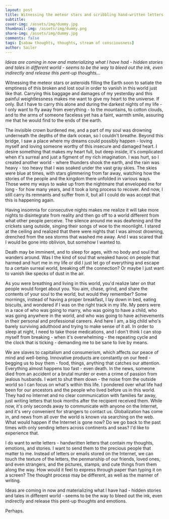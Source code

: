 ```yaml
---
layout: post
title: Witnessing the meteor stars and scribbling hand-written letters
subtitle:
cover-img: /assets/img/dummy.jpg
thumbnail-img: /assets/img/dummy.png
share-img: /assets/img/dummy.jpg
comments: false
tags: [sabaw thoughts, thoughts, stream of consciousness] 
author: Sailer
---
```


*Ideas are coming in now and materializing what I have had \- hidden stories and tales in different world \- seems to be the way to bleed out the ink, even indirectly and release this pent-up thoughts...*

Witnessing the meteor stars or asteroids filling the Earth soon to satiate the emptiness of this broken and lost soul in order to vanish in this world just like that. Carrying this baggage and damages of my yesterday and this painful weightlessness makes me want to give my heart to the universe. If only. But I have to carry this alone and during the darkest nights of my life \- I only want to fly away from everything \- to the mountains, to cotton clouds, and to the arms of someone faceless yet has a faint, warmth smile, assuring me that he would find to the ends of the earth. 

The invisible crown burdened me, and a part of my soul was drowning underneath the depths of the dark ocean, so I couldn't breathe. Beyond this bridge, I saw a place where my dreams could possibly happen \- loving myself and loving someone worthy of this insecure and damaged heart. I desire something that makes my heart full, but deep inside, it's complicated when it's surreal and just a figment of my rich imagination. I was hurt, so I created another world \- where thunders shook the earth, and the rain was heavy \- too heavy that I was soaked under the vast gray skies. The skies were blue at times, with stars glimmering from far away, watching how the stories of the people and the kingdom there unfolded in various ways. Those were my ways to wake up from the nightmare that enveloped me for long \- for how many years, and it took a long process to recover. And now, I still carry its remnants and suffer from it, but all I could do was accept that this is happening again. 

Having insomnia for consecutive nights makes me realize it will take more nights to disintegrate from reality and then go off to a world different from what other people perceive. The silence around me was deafening and the crickets sang outside, singing their songs of woe to the moonlight. I stared at the ceiling and realized that there were nights that I was almost drowning, drenched from the sea storms that washed me away. And I was scared that I would be gone into oblivion, but somehow I wanted to.

Death may be imminent, and to sleep for ages, with no body and soul that wanders around. Was I the kind of soul that wreaked havoc on people that harmed and hurt me in my life or did I just let go of everything and escape to a certain surreal world, breaking off the connection? Or maybe I just want to vanish like specks of dust in the air. 

As you were breathing and living in this world, you'd realize later on that people would forget about you. You aim, chase, grind, and share the contents of your soul to the world, but would they remember? Some mornings, instead of having a proper breakfast, I lay down in bed, eating biscuits, and wondered if I was on the right track in my life. My peers were in a race of who was going to marry, who was going to have a child, who was going anywhere in the world, and who was going to have achievements in their personal and professional careers. And here I am, a big child who's barely surviving adulthood and trying to make sense of it all. In order to sleep at night, I need to take those medications, and I don't think I can stop myself from breaking \- when it's overwhelming \- the repeating cycle and the clock that is ticking \- demanding me to be sane to live by means. 

We are slaves to capitalism and consumerism, which affects our peace of mind and well-being. Innovative products are constantly on our feed \- begging us to buy them \- food, things, anything that catches our attention. Everything almost happens too fast \- even death. In the news, someone died from an accident or a brutal murder or even a crime of passion from jealous husbands. I want to shut them down \- the noise from the outside world so I can focus on what's within this life. I pondered over what life had been for our ancestors and the people who lived before us in this world. They had no Internet and no clear communication with families far away, just writing letters that took months after the recipient received them. While now, it's only seconds away to communicate with anyone on the Internet, and it's very convenient for strangers to contact us. Globalization has come in, and news from all over the world is known via searching on the web. What would happen if the Internet is gone now? Do we go back to the past times with only sending letters across continents and seas? I'd like to experience that.

I do want to write letters \- handwritten letters that contain my thoughts, emotions, and stories. I want to send them to the precious people that matter to me. Instead of letters or emails stored on the Internet, we can touch the texture of the letters, the penmanship of our friends, loved ones, and even strangers, and the pictures, stamps, and cute things from them along the way. How would it feel to express through paper than typing it on a screen? The thought process may be different, as well as the manner of writing.

Ideas are coming in now and materializing what I have had \- hidden stories and tales in different world \- seems to be the way to bleed out the ink, even indirectly and release this pent-up thoughts and emotions.

Perhaps.  
